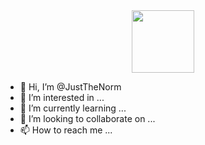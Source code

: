 <div id="header" align="center">
  <img src="https://media.giphy.com/media/M9gbBd9nbDrOTu1Mqx/giphy.gif" width="100"/>
</div>


- 👋 Hi, I’m @JustTheNorm
- 👀 I’m interested in ...
- 🌱 I’m currently learning ...
- 💞️ I’m looking to collaborate on ...
- 📫 How to reach me ...

<!---
JustTheNorm/JustTheNorm is a ✨ special ✨ repository because its `README.md` (this file) appears on your GitHub profile.
You can click the Preview link to take a look at your changes.
--->
